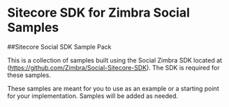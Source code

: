 # Sitecore SDK for Zimbra Social Samples
##Sitecore Social SDK Sample Pack

This is a collection of samples built using the Social Zimbra SDK located at (https://github.com/Zimbra/Social-Sitecore-SDK).  The SDK is required for these samples.

These samples are meant for you to use as an example or a starting point for your implementation.  Samples will be added as needed.
